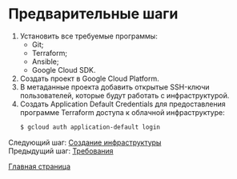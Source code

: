 # Предварительные шаги
1. Установить все требуемые программы:
    - Git;
    - Terraform;
    - Ansible;
    - Google Cloud SDK.
2. Создать проект в Google Cloud Platform.
3. В метаданные проекта добавить открытые SSH-ключи пользователей, которые будут работать с инфраструктурой.
4. Создать Application Default Credentials для предоставления программе Terraform доступа к облачной инфраструктуре:
    ```bash
    $ gcloud auth application-default login
    ```
  
Следующий шаг: [Создание инфраструктуры](02_infrastructure.md)  
Предыдущий шаг: [Требования](00_requirements.md)
  
[Главная страница](../README.md)

